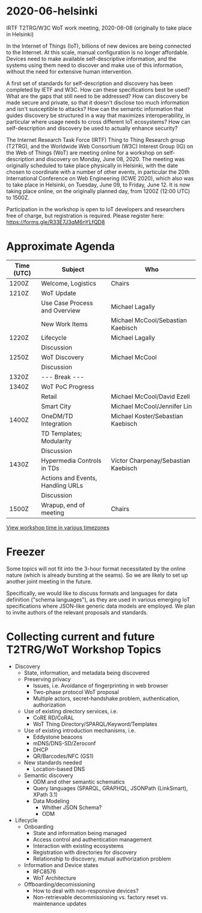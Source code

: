 # 2020-06-helsinki

IRTF T2TRG/W3C WoT work meeting, 2020-06-08
(originally to take place in Helsinki)

In the Internet of Things (IoT), billions of new devices are being connected to the Internet.  At this scale, manual configuration is no longer affordable.  Devices need to make available self-descriptive information, and the systems using them need to discover and make use of this information, without the need for extensive human intervention.

A first set of standards for self-description and discovery has been completed by IETF and W3C.  How can these specifications best be used?  What are the gaps that still need to be addressed?  How can discovery be made secure and private, so that it doesn't disclose too much information and isn't susceptible to attacks?  How can the semantic information that guides discovery be structured in a way that maximizes interoperability, in particular where usage needs to cross different IoT ecosystems?  How can self-description and discovery be used to actually enhance security?

The Internet Research Task Force (IRTF) Thing to Thing Research group (T2TRG), and the Worldwide Web Consortium (W3C) Interest Group (IG) on the Web of Things (WoT) are meeting online for a workshop on self-description and discovery on Monday, June 08, 2020.  The meeting was originally scheduled to take place physically in Helsinki, with the date chosen to coordinate with a number of other events, in particular the 20th International Conference on Web Engineering (ICWE 2020), which also was to take place in Helsinki, on Tuesday, June 09, to Friday, June 12.  It is now taking place online, on the originally planned day, from 1200Z (12:00 UTC) to 1500Z.

Participation in the workshop is open to IoT developers and
researchers free of charge, but registration is required.
Please register here: <https://forms.gle/R33E7J3qM6nYLfQD8>

# Approximate Agenda

| Time (UTC) | Subject                           | Who                                 |
|------------|-----------------------------------|-------------------------------------|
| 1200Z      | Welcome, Logistics                | Chairs                              |
| 1210Z      | WoT Update                        |                                     |
|            | Use Case Process and Overview     | Michael Lagally                     |
|            | New Work Items                    | Michael McCool/Sebastian Kaebisch   |
| 1220Z      | Lifecycle                         | Michael Lagally                     |
|            | Discussion                        |                                     |
| 1250Z      | WoT Discovery                     | Michael McCool                      |
|            | Discussion                        |                                     |
| 1320Z      | --- Break ---                     |                                     |
| 1340Z      | WoT PoC Progress                  |                                     |
|            | Retail                            | Michael McCool/David Ezell          |
|            | Smart City                        | Michael McCool/Jennifer Lin         |
| 1400Z      | OneDM/TD Integration              | Michael Koster/Sebastian Kaebisch   |
|            | TD Templates; Modularity          |                                     |
|            | Discussion                        |                                     |
| 1430Z      | Hypermedia Controls in TDs        | Victor Charpenay/Sebastian Kaebisch |
|            | Actions and Events, Handling URLs |                                     |
|            | Discussion                        |                                     |
| 1500Z      | Wrapup, end of meeting            | Chairs                              |

[View workshop time in various timezones](https://www.timeanddate.com/worldclock/fixedtime.html?iso=20200608T12&msg=Helsinki%20workshop&ah=3&am=00&sort=2)

# Freezer

Some topics will not fit into the 3-hour format necessitated by the
online nature (which is already bursting at the seams).
So we are likely to set up another joint meeting in the future.

Specifically, we would like to discuss formats and languages for data
definition ("schema languages"), as they are used in various emerging
IoT specifications where JSON-like generic data models are employed.
We plan to invite authors of the relevant proposals and standards.

# Collecting current and future T2TRG/WoT Workshop Topics

* Discovery
    *  State, information, and metadata being discovered
    *  Preserving privacy
        *  Issues, i.e. Avoidance of fingerprinting in web browser
        *  Two-phase protocol WoT proposal
        *  Multiple actors, secret-handshake problem, authentication, authorization
    *  Use of existing directory services, i.e.
        *  CoRE RD/CoRAL
        *  WoT Thing Directory/SPARQL/Keyword/Templates
    *  Use of existing introduction mechanisms, i.e.
        *  Eddystone beacons
        *  mDNS/DNS-SD/Zeroconf
        *  DHCP
        *  QR/Barcodes/NFC (GS1)
    *  New standards needed
        *  Location-based DNS
    *  Semantic discovery
        *  ODM and other semantic schematics
        *  Query languages (SPARQL, GRAPHQL, JSONPath (LinkSmart), XPath 3.1)
        *  Data Modeling
            *  Whither JSON Schema?
            *  ODM
* Lifecycle
    *  Onboarding
        *  State and information being managed
        *  Access control and authentication management
        *  Interaction with existing ecosystems
        *  Registration with directories for discovery
        *  Relationship to discovery, mutual authorization problem
    *  Information and Device states
        *  RFC8576
        *  WoT Architecture
    *  Offboarding/decomissioning
        *  How to deal with non-responsive devices?
        *  Non-retrievable decommissioning vs. factory reset vs. maintenance updates
